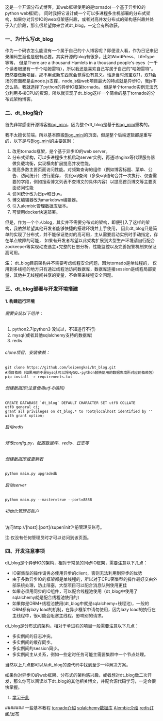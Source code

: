 这是一个开源分布式博客，其web框架使用的是tornado(一个基于异步IO的python web框架)。
同时我把它设计成一个可以多进程多主机部署的分布式架构，如果你对异步IO的web框架感兴趣，或者对高并发分布式的架构感兴趣并处于入门阶段，那么很希望你来尝试dt_blog，一定会有所收获。

### 一、为什么写dt_blog
作为一个码农怎么能没有一个属于自己的个人博客呢？即便没人看，作为日记来记录编码生涯也是很有必要。其实开源的blog有很多，比如WordPress、LifeType等等，
但是There are a thousand Hamlets in a thousand people's eyes（一千个读者眼里有一千个哈姆雷特），所以我还是喜欢自己写属于自己的"哈姆雷特"。
既然要做新项目，那不用点新东西就会觉得没有意义。恰逢当时淘宝双11，双11会场的页面都是由node.js支撑，node.js做web项目最大的特点就是异步IO，我js不怎么熟，我就选择了python的异步IO框架tornado。
但是单个tornado实例无法充分利用多核CPU的资源，所以就实现了dt_blog这样一个简单的基于tornado的分布式架构博客。

### 二、dt_blog简介
首先非常感谢开源博客[Blog_mini](https://github.com/xpleaf/Blog_mini)，因为整个dt_blog是基于[Blog_mini](https://github.com/xpleaf/Blog_mini)重构的。

我不太擅长前端，所以基本照搬[Blog_mini](https://github.com/xpleaf/Blog_mini)的页面，但是整个后端逻辑都是重写的，以下是与[Blog_mini](https://github.com/xpleaf/Blog_mini)的主要区别：

1. 改用tornado框架，是个基于异步IO的web server。
2. 分布式架构，可以多进程多主机启动server实例，再通过nginx等代理服务器做负载均衡，实现横向扩展提高并发性能。
3. 提高多数主要页面访问性能。对频繁查询的组件（例如博客标题、菜单、公告、访问统计）进行缓存，
    优化sql查询（多条sql语句合并一次执行、仅查需要的字段，例如搜索博文列表不查博文的具体内容）以提高首页博文等主要页面访问性能
4. 访问统计改为日pv和日uv。
5. 博文编辑器改为markdown编辑器。
6. 引入alembic管理数据库版本。
7. 可使用docker快速部署。

但是，作为一个个人blog，其实并不需要分布式的架构，即便引入了这样的架构，我依然希望其他开发者能够快捷的搭建环境并上手使用，
因此dt_blog只是简单的实现了分布式，并不能保证绝对的高可用，主从需要启动实例时手动指定，存在单点故障的可能，
如果有开发者希望以此架构扩展到大型生产环境请自行配合zookeeper等实现动态选主+完整的日志分析、性能监控以及完善报警机制来保证高可用。

**注：** dt_blog目前架构并不需要考虑线程安全问题，因为tornado是单线程的，
    仅用到多线程的地方只有通过线程池访问数据库，数据库连接session是线程局部变量，其他并无线程间共享的变量，不会带来线程安全问题。

### 三、dt_blog部署与开发环境搭建
#### 1. 构建运行环境
###### 需要安装以下组件：

1. python2.7(python3 没试过，不知道行不行)
2. mysql(或者其他sqlalchemy支持的数据库)
3. redis

###### clone项目，安装依赖：

	git clone https://github.com/leipengkai/bt_blog.git
	#项目依赖（如果用的不是mysql可以将MySQL-python替换使用的数据库成所对应的依赖包）
	pip install -r requirements.txt
###### 创建数据库(注意使用utf-8编码)
    CREATE DATABASE `dt_blog` DEFAULT CHARACTER SET utf8 COLLATE utf8_general_ci;
    grant all privileges on dt_blog.* to root@localhost identified by '' with grant option;
###### 启动redis
###### 修改config.py，配置数据库、redis、日志等
###### 创建数据库或更新表
	python main.py upgradedb
###### 启动server
	python main.py --master=true --port=8888

###### 初始化管理员账户
访问http://[host]:[port]/super/init注册管理员账号。

注:仅没有任何管理员时才可以访问到该页面。

### 四、开发注意事项
dt_blog是个异步IO的架构，相对于常见的同步IO框架，需要注意以下几点：

- IO密集型的操作请务必使用异步的client，否则无法利用到异步的优势
- 由于多数异步IO的框架都是单线程的，所以对于CPU密集型的操作最好交由外部系统处理，防止阻塞，大型项目可以配合消息队列使用更佳
- 如果必须用同步的IO组件，可以配合线程池使用（dt_blog中使用了sqlalchemy就是配合线程池使用的）
- 如果你是ORM+线程池使用(dt_blog中就是sqlalchemy+线程池)，一般的ORM都有lazy load的机制，在异步框架中请勿使用，因为lazy load的执行在主线程中，很可能会阻塞主线程，影响别的请求。

dt_blog是分布式的架构，相对于单进程的项目一般需要注意以下几点：

- 多实例间的日志冲突。
- 多实例间的缓存同步。
- 多实例间的session同步。
- 多实例间主从关系，例如一些定时任务可能主需要集群中一个节点处理。

当然以上几点都可以从dt_blog的源代码中找到至少一种解决方案。

如果你对异步IO的web框架、分布式的架构感兴趣，或者想对dt_blog做二次开发，那么你可以阅读以下dt_blog的其他相关博文，并配合源代码学习，一定会很快掌握。

1. [学习于此](https://github.com/xtg20121013/blog_xtg)

####### 一些基本教程
[tornado介绍](http://tornado.moelove.info/zh/latest/guide/intro.html)
[sqlalchemy数据库](http://docs.sqlalchemy.org/en/rel_1_0/orm/tutorial.html)
[Alembic介绍](http://huangx.in/18/alembic-simple-tutorial)
[redis订阅/发布](https://www.jianshu.com/p/d0911a195968)